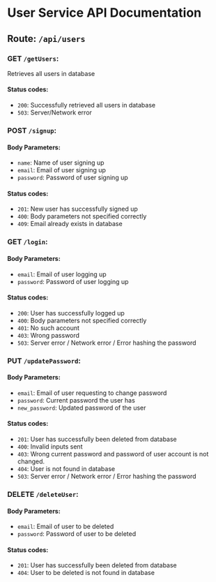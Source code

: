 # User Service API Documentation
## Route: `/api/users`

### GET `/getUsers`:
Retrieves all users in database
#### Status codes:
- `200`: Successfully retrieved all users in database
- `503`: Server/Network error

### POST `/signup`:
#### Body Parameters:
- `name`: Name of user signing up
- `email`: Email of user signing up
- `password`: Password of user signing up
#### Status codes:
- `201`: New user has successfully signed up
- `400`: Body parameters not specified correctly
- `409`: Email already exists in database

### GET `/login`:
#### Body Parameters:
- `email`: Email of user logging up
- `password`: Password of user logging up
#### Status codes:
- `200`: User has successfully logged up
- `400`: Body parameters not specified correctly
- `401`: No such account
- `403`: Wrong password
- `503`: Server error / Network error / Error hashing the password

### PUT `/updatePassword`:
#### Body Parameters:
- `email`: Email of user requesting to change password
- `password`: Current password the user has
- `new_password`: Updated password of the user
#### Status codes:
- `201`: User has successfully been deleted from database
- `400`: Invalid inputs sent
- `403`: Wrong current password and password of user account is not changed.
- `404`: User is not found in database
- `503`: Server error / Network error / Error hashing the password

### DELETE `/deleteUser`:
#### Body Parameters:
- `email`: Email of user to be deleted
- `password`: Password of user to be deleted
#### Status codes:
- `201`: User has successfully been deleted from database
- `404`: User to be deleted is not found in database

